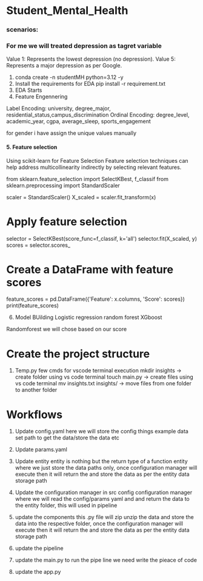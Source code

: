 # Student_Mental_Health

### scenarios:
<!-- 
Predicting Mental Health Outcomes:

Target Variable: depression, anxiety, or isolation
Use Case: You might want to predict whether a student is likely to experience depression, anxiety, or isolation based on their academic and social factors.
Predicting Academic Performance:

Target Variable: cgpa
Use Case: You might want to predict a student's CGPA based on their background, academic workload, and other factors.
Predicting Study Satisfaction:

Target Variable: study_satisfaction
Use Case: You might want to predict how satisfied a student is with their studies based on various factors such as academic pressure, financial concerns, and social relationships.
Predicting Future Insecurity:

Target Variable: future_insecurity
Use Case: You might want to predict how insecure a student feels about their future based on their academic and social experiences. -->

### For me we will treated depression as tagret variable

Value 1: Represents the lowest depression (no depression).
Value 5: Represents a major depression as per Google.




1. conda create -n studentMH python=3.12 -y
2. Install the requirements for EDA
pip install -r requirement.txt
3. EDA Starts
4. Feature Engennering

Label Encoding: university, degree_major, residential_status,campus_discrimination
Ordinal Encoding: degree_level, academic_year, cgpa, average_sleep, sports_engagement

for gender i have assign the unique values manually

#### 5. Feature selection
Using scikit-learn for Feature Selection
Feature selection techniques can help address multicollinearity indirectly by selecting relevant features.

from sklearn.feature_selection import SelectKBest, f_classif
from sklearn.preprocessing import StandardScaler

scaler = StandardScaler()
X_scaled = scaler.fit_transform(x)
# Apply feature selection
selector = SelectKBest(score_func=f_classif, k='all')
selector.fit(X_scaled, y)
scores = selector.scores_

# Create a DataFrame with feature scores
feature_scores = pd.DataFrame({'Feature': x.columns, 'Score': scores})
print(feature_scores)


6. Model BUilding
Logistic regression
random forest
XGboost

Randomforest we will chose based on our score

 # Create the project structure
 1. Temp.py
 few cmds for vscode terminal execution
 mkdir insights -> create folder using vs code terminal
 touch main.py  -> create files using vs code terminal
 mv insights.txt insights/ -> move files from one folder to another folder

 # Workflows
 1. Update config.yaml
here we will store the config things example data set path to get the data/store the data etc
2. Update params.yaml
3. Update entity
entity is nothing but the return type of a function
entity where we just store the data paths only, once configuration manager will execute then it will return the and store the data as per the entity data storage path
4. Update the configuration manager in src config
configuration manager where we will read the config/params yaml and and return the data to the entity folder, this will used in pipeline 
5. update the components
this .py file will zip unzip the data and store the data into the respective folder, once the configuration manager will execute then it will return the and store the data as per the entity data storage path
6. update the pipeline

7. update the main.py
to run the pipe line we need write the pieace of code
8. update the app.py


